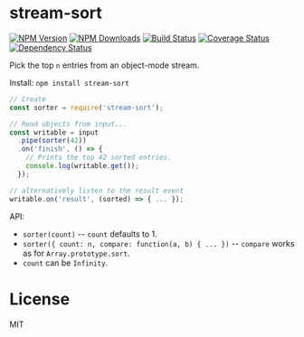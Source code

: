 stream-sort
===========

[![NPM Version](https://img.shields.io/npm/v/stream-sort.svg?style=flat)](https://npmjs.org/package/stream-sort)
[![NPM Downloads](https://img.shields.io/npm/dm/stream-sort.svg?style=flat)](https://npmjs.org/package/stream-sort)
[![Build Status](https://travis-ci.org/addaleax/stream-sort.svg?style=flat&branch=master)](https://travis-ci.org/addaleax/stream-sort?branch=master)
[![Coverage Status](https://coveralls.io/repos/addaleax/stream-sort/badge.svg?branch=master)](https://coveralls.io/r/addaleax/stream-sort?branch=master)
[![Dependency Status](https://david-dm.org/addaleax/stream-sort.svg?style=flat)](https://david-dm.org/addaleax/stream-sort)

Pick the top `n` entries from an object-mode stream.

Install:
`npm install stream-sort`

```js
// Create
const sorter = require('stream-sort');

// Read objects from input...
const writable = input
  .pipe(sorter(42))
  .on('finish', () => {
    // Prints the top 42 sorted entries.
    console.log(writable.get());
  });

// alternatively listen to the result event
writable.on('result', (sorted) => { ... });
```

API:
* `sorter(count)` -- `count` defaults to 1.
* `sorter({ count: n, compare: function(a, b) { ... })` -- `compare` works as for `Array.prototype.sort`.
* `count` can be `Infinity`.

License
=======

MIT
